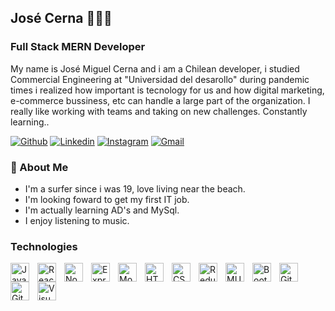 ## José Cerna 👨🏻‍💻

### Full Stack MERN Developer

My name is José Miguel Cerna and i am a Chilean developer, i studied Commercial Engineering at "Universidad del desarollo" during pandemic times i realized how important is tecnology for us and how digital marketing, e-commerce bussiness, etc can handle a large part of the organization. I really like working with teams and taking on new challenges. Constantly learning..

[![Github](https://img.shields.io/badge/-Github-000?style=flat&logo=Github&logoColor=white)](https://github.com/JsCerna)
[![Linkedin](https://img.shields.io/badge/-LinkedIn-blue?style=flat&logo=Linkedin&logoColor=white)](https://www.linkedin.com/in/jscerna/)
[![Instagram](https://img.shields.io/badge/-Instagram-c13584?style=flat&labelColor=c13584&logo=instagram&logoColor=white)](https://www.instagram.com/cotecerna/)
[![Gmail](https://img.shields.io/badge/-Gmail-c14438?style=flat&logo=Gmail&logoColor=white)](mailto:jcernat@udd.cl)

### 👦 About Me
- I'm a surfer since i was 19, love living near the beach.
- I'm looking foward to get my first IT job.
- I'm actually learning AD's and MySql.
- I enjoy listening to music.

### Technologies 

<img align="left" alt="JavaScript" width="30px" style="padding-right:10px;" src="https://cdn.jsdelivr.net/gh/devicons/devicon/icons/javascript/javascript-plain.svg" />
<img align="left" alt="React" width="30px" style="padding-right:10px;" src="https://cdn.jsdelivr.net/gh/devicons/devicon/icons/react/react-original.svg" />
<img align="left" alt="NodeJS" width="30px" style="padding-right:10px;" src="https://cdn.jsdelivr.net/gh/devicons/devicon/icons/nodejs/nodejs-original.svg" />
<img align="left" alt="Express" width="30px" style="padding-right:10px;" src="https://cdn.jsdelivr.net/gh/devicons/devicon/icons/express/express-original.svg" />
<img align="left" alt="MongoDB" width="30px" style="padding-right:10px;" src="https://cdn.jsdelivr.net/gh/devicons/devicon/icons/mongodb/mongodb-original.svg" />
<img align="left" alt="HTML" width="30px" style="padding-right:10px;" src="https://cdn.jsdelivr.net/gh/devicons/devicon/icons/html5/html5-plain.svg" />
<img align="left" alt="CSS" width="30px" style="padding-right:10px;" src="https://cdn.jsdelivr.net/gh/devicons/devicon/icons/css3/css3-plain.svg" />
<img align="left" alt="Redux" width="30px" style="padding-right:10px;" src="https://cdn.jsdelivr.net/gh/devicons/devicon/icons/redux/redux-original.svg" />
<img align="left" alt="MUI" width="30px" style="padding-right:10px;" src="https://cdn.jsdelivr.net/gh/devicons/devicon/icons/materialui/materialui-original.svg" />
<img align="left" alt="Bootstrap" width="30px" style="padding-right:10px;" src="https://cdn.jsdelivr.net/gh/devicons/devicon/icons/bootstrap/bootstrap-original.svg" />
<img align="left" alt="Git" width="30px" style="padding-right:10px;" src="https://cdn.jsdelivr.net/gh/devicons/devicon/icons/git/git-original.svg" />
<img align="left" alt="GitHub" width="30px" style="padding-right:10px;" src="https://user-images.githubusercontent.com/3369400/139447912-e0f43f33-6d9f-45f8-be46-2df5bbc91289.png" />
<img align="left" alt="Visual Studio Code" width="30px" style="padding-right:10px;" src="https://cdn.jsdelivr.net/gh/devicons/devicon/icons/vscode/vscode-original.svg" />
